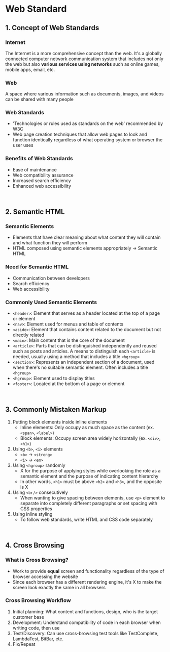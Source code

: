 # Web Standard

## 1. Concept of Web Standards

### Internet

The Internet is a more comprehensive concept than the web. It's a globally connected computer network communication system that includes not only the web but also **various services using networks** such as online games, mobile apps, email, etc.

### Web

A space where various information such as documents, images, and videos can be shared with many people

### Web Standards

- 'Technologies or rules used as standards on the web' recommended by W3C
- Web page creation techniques that allow web pages to look and function identically regardless of what operating system or browser the user uses

### Benefits of Web Standards

- Ease of maintenance
- Web compatibility assurance
- Increased search efficiency
- Enhanced web accessibility

<br/>

## 2. Semantic HTML

### Semantic Elements

- Elements that have clear meaning about what content they will contain and what function they will perform
- HTML composed using semantic elements appropriately → Semantic HTML

### Need for Semantic HTML

- Communication between developers
- Search efficiency
- Web accessibility

### Commonly Used Semantic Elements

- `<header>`: Element that serves as a header located at the top of a page or element
- `<nav>`: Element used for menus and table of contents
- `<aside>`: Element that contains content related to the document but not directly related
- `<main>`: Main content that is the core of the document
- `<article>`: Parts that can be distinguished independently and reused such as posts and articles. A means to distinguish each `<article>` is needed, usually using a method that includes a title `<hgroup>`
- `<section>`: Represents an independent section of a document, used when there's no suitable semantic element. Often includes a title `<hgroup>`
- `<hgroup>`: Element used to display titles
- `<footer>`: Located at the bottom of a page or element

<br/>

## 3. Commonly Mistaken Markup

1. Putting block elements inside inline elements
   - Inline elements: Only occupy as much space as the content (ex. `<span>`, `<label>`)
   - Block elements: Occupy screen area widely horizontally (ex. `<div>`, `<h1>`)
2. Using `<b>`, `<i>` elements
   - `<b>` → `<strong>`
   - `<i>` → `<em>`
3. Using `<hgroup>` randomly
   - X for the purpose of applying styles while overlooking the role as a semantic element and the purpose of indicating content hierarchy
   - In other words, `<h1>` must be above `<h2>` and `<h3>`, and the opposite is X
4. Using `<br/>` consecutively
   - When wanting to give spacing between elements, use `<p>` element to separate into completely different paragraphs or set spacing with CSS properties
5. Using inline styling
   - To follow web standards, write HTML and CSS code separately

<br/>

## 4. Cross Browsing

### What is Cross Browsing?

- Work to provide **equal** screen and functionality regardless of the type of browser accessing the website
- Since each browser has a different rendering engine, it's X to make the screen look exactly the same in all browsers

### Cross Browsing Workflow

1. Initial planning: What content and functions, design, who is the target customer base
2. Development: Understand compatibility of code in each browser when writing code, then use
3. Test/Discovery: Can use cross-browsing test tools like TestComplete, LambdaTest, BitBar, etc.
4. Fix/Repeat
